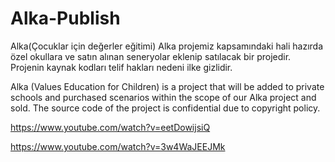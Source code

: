 # Alka-Publish

Alka(Çocuklar için değerler eğitimi) Alka projemiz kapsamındaki hali hazırda özel okullara ve satın alınan seneryolar eklenip satılacak bir projedir.
Projenin kaynak kodları telif hakları nedeni ilke gizlidir.

Alka (Values ​​Education for Children) is a project that will be added to private schools and purchased scenarios within the scope of our Alka project and sold.
The source code of the project is confidential due to copyright policy.


https://www.youtube.com/watch?v=eetDowijsiQ

https://www.youtube.com/watch?v=3w4WaJEEJMk
